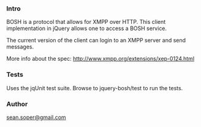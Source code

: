### Intro
BOSH is a protocol that allows for XMPP over HTTP. This client implementation in jQuery allows one to access a BOSH service. 

The current version of the client can login to an XMPP server and send messages.

More info about the spec: http://www.xmpp.org/extensions/xep-0124.html

### Tests
Uses the jqUnit test suite. Browse to jquery-bosh/test to run the tests.

### Author
sean.soper@gmail.com



